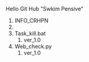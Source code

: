 Hello  Git Hub "Swkim Pensive"

1. INFO_CRHPN
2. 
3. Task_kill.bat  
   1. ver_1.0
4. Web_check.py
   1. ver_1.0
